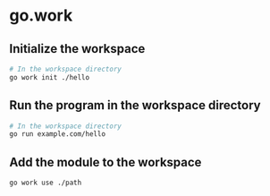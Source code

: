 # go.work

## Initialize the workspace

```bash
# In the workspace directory
go work init ./hello
```

## Run the program in the workspace directory

```bash
# In the workspace directory
go run example.com/hello
```

## Add the module to the workspace

```bash
go work use ./path
```

